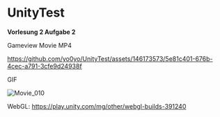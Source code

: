 # UnityTest

**Vorlesung 2 Aufgabe 2** 

Gameview Movie MP4




https://github.com/yo0yo/UnityTest/assets/146173573/5e81c401-676b-4cec-a791-3cfe9d24938f




GIF 

![Movie_010](https://github.com/yo0yo/UnityTest/assets/146173573/7f2bc36c-2454-4468-ab76-9c48e4920ee1)


WebGL: 
https://play.unity.com/mg/other/webgl-builds-391240
